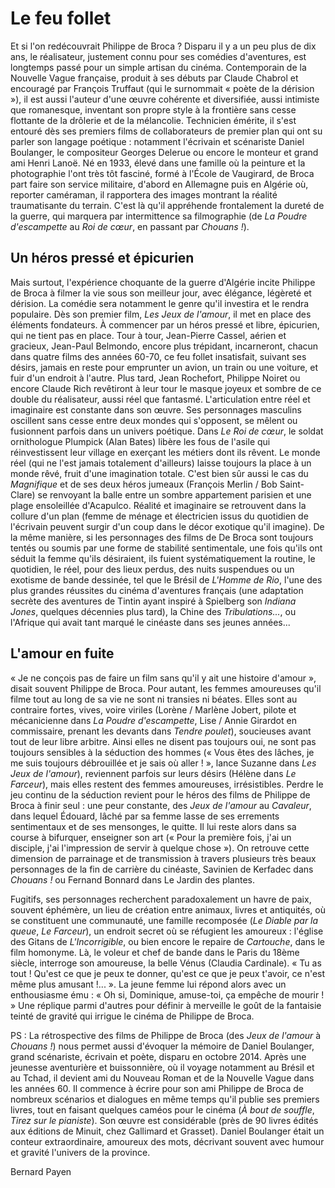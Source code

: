 # Le feu follet

Et si l'on redécouvrait Philippe de Broca ? Disparu il y a un peu plus de dix ans, le réalisateur, justement connu pour ses comédies d'aventures, est longtemps passé pour un simple artisan du cinéma. Contemporain de la Nouvelle Vague française, produit à ses débuts par Claude Chabrol et encouragé par François Truffaut (qui le surnommait « poète de la dérision »), il est aussi l'auteur d'une œuvre cohérente et diversifiée, aussi intimiste que romanesque, inventant son propre style à la frontière sans cesse flottante de la drôlerie et de la mélancolie. Technicien émérite, il s'est entouré dès ses premiers films de collaborateurs de premier plan qui ont su parler son langage poétique : notamment l'écrivain et scénariste Daniel Boulanger, le compositeur Georges Delerue ou encore le monteur et grand ami Henri Lanoë. Né en 1933, élevé dans une famille où la peinture et la photographie l'ont très tôt fasciné, formé à l'École de Vaugirard, de Broca part faire son service militaire, d'abord en Allemagne puis en Algérie où, reporter caméraman, il rapportera des images montrant la réalité traumatisante du terrain. C'est là qu'il appréhende frontalement la dureté de la guerre, qui marquera par intermittence sa filmographie (de _La Poudre d'escampette_ au _Roi de cœur_, en passant par _Chouans !_).

## Un héros pressé et épicurien

Mais surtout, l'expérience choquante de la guerre d'Algérie incite Philippe de Broca à filmer la vie sous son meilleur jour, avec élégance, légèreté et dérision. La comédie sera notamment le genre qu'il investira et le rendra populaire. Dès son premier film, _Les Jeux de l'amour_, il met en place des éléments fondateurs. À commencer par un héros pressé et libre, épicurien, qui ne tient pas en place. Tour à tour, Jean-Pierre Cassel, aérien et gracieux, Jean-Paul Belmondo, encore plus trépidant, incarneront, chacun dans quatre films des années 60-70, ce feu follet insatisfait, suivant ses désirs, jamais en reste pour emprunter un avion, un train ou une voiture, et fuir d'un endroit à l'autre. Plus tard, Jean Rochefort, Philippe Noiret ou encore Claude Rich revêtiront à leur tour le masque joyeux et sombre de ce double du réalisateur, aussi réel que fantasmé. L'articulation entre réel et imaginaire est constante dans son œuvre. Ses personnages masculins oscillent sans cesse entre deux mondes qui s'opposent, se mêlent ou fusionnent parfois dans un univers poétique. Dans _Le Roi de cœur_, le soldat ornithologue Plumpick (Alan Bates) libère les fous de l'asile qui réinvestissent leur village en exerçant les métiers dont ils rêvent. Le monde réel (qui ne l'est jamais totalement d'ailleurs) laisse toujours la place à un monde rêvé, fruit d'une imagination totale. C'est bien sûr aussi le cas du _Magnifique_ et de ses deux héros jumeaux (François Merlin / Bob Saint-Clare) se renvoyant la balle entre un sombre appartement parisien et une plage ensoleillée d'Acapulco. Réalité et imaginaire se retrouvent dans la collure d'un plan (femme de ménage et électricien issus du quotidien de l'écrivain peuvent surgir d'un coup dans le décor exotique qu'il imagine). De la même manière, si les personnages des films de De Broca sont toujours tentés ou soumis par une forme de stabilité sentimentale, une fois qu'ils ont séduit la femme qu'ils désiraient, ils fuient systématiquement la routine, le quotidien, le réel, pour des lieux perdus, des nuits suspendues ou un exotisme de bande dessinée, tel que le Brésil de _L'Homme de Rio_, l'une des plus grandes réussites du cinéma d'aventures français (une adaptation secrète des aventures de Tintin ayant inspiré à Spielberg son _Indiana Jones_, quelques décennies plus tard), la Chine des _Tribulations..._, ou l'Afrique qui avait tant marqué le cinéaste dans ses jeunes années...

## L'amour en fuite

« Je ne conçois pas de faire un film sans qu'il y ait une histoire d'amour », disait souvent Philippe de Broca. Pour autant, les femmes amoureuses qu'il filme tout au long de sa vie ne sont ni transies ni béates. Elles sont au contraire fortes, vives, voire viriles (Lorène / Marlène Jobert, pilote et mécanicienne dans _La Poudre d'escampette_, Lise / Annie Girardot en commissaire, prenant les devants dans _Tendre poulet_), soucieuses avant tout de leur libre arbitre. Ainsi elles ne disent pas toujours oui, ne sont pas toujours sensibles à la séduction des hommes (« Vous êtes des lâches, je me suis toujours débrouillée et je sais où aller ! », lance Suzanne dans _Les Jeux de l'amour_), reviennent parfois sur leurs désirs (Hélène dans _Le Farceur_), mais elles restent des femmes amoureuses, irrésistibles. Perdre le jeu continu de la séduction revient pour le héros des films de Philippe de Broca à finir seul : une peur constante, des _Jeux de l'amour_ au _Cavaleur_, dans lequel Édouard, lâché par sa femme lasse de ses errements sentimentaux et de ses mensonges, le quitte. Il lui reste alors dans sa course à bifurquer, enseigner son art (« Pour la première fois, j'ai un disciple, j'ai l'impression de servir à quelque chose »). On retrouve cette dimension de parrainage et de transmission à travers plusieurs très beaux personnages de la fin de carrière du cinéaste, Savinien de Kerfadec dans _Chouans !_ ou Fernand Bonnard dans Le Jardin des plantes.

Fugitifs, ses personnages recherchent paradoxalement un havre de paix, souvent éphémère, un lieu de création entre animaux, livres et antiquités, où se constituent une communauté, une famille recomposée (_Le Diable par la queue_, _Le Farceur_), un endroit secret où se réfugient les amoureux : l'église des Gitans de _L'Incorrigible_, ou bien encore le repaire de _Cartouche_, dans le film homonyme. Là, le voleur et chef de bande dans le Paris du 18ème siècle, interroge son amoureuse, la belle Vénus (Claudia Cardinale). « Tu as tout ! Qu'est ce que je peux te donner, qu'est ce que je peux t'avoir, ce n'est même plus amusant !... ». La jeune femme lui répond alors avec un enthousiasme ému : « Oh si, Dominique, amuse-toi, ça empêche de mourir ! » Une réplique parmi d'autres pour définir à merveille le goût de la fantaisie teinté de gravité qui irrigue le cinéma de Philippe de Broca.

PS : La rétrospective des films de Philippe de Broca (des _Jeux de l'amour_ à _Chouans !_) nous permet aussi d'évoquer la mémoire de Daniel Boulanger, grand scénariste, écrivain et poète, disparu en octobre 2014. Après une jeunesse aventurière et buissonnière, où il voyage notamment au Brésil et au Tchad, il devient ami du Nouveau Roman et de la Nouvelle Vague dans les années 60. Il commence à écrire pour son ami Philippe de Broca de nombreux scénarios et dialogues en même temps qu'il publie ses premiers livres, tout en faisant quelques caméos pour le cinéma (_À bout de souffle_, _Tirez sur le pianiste_). Son œuvre est considérable (près de 90 livres édités aux éditions de Minuit, chez Gallimard et Grasset). Daniel Boulanger était un conteur extraordinaire, amoureux des mots, décrivant souvent avec humour et gravité l'univers de la province.

Bernard Payen
